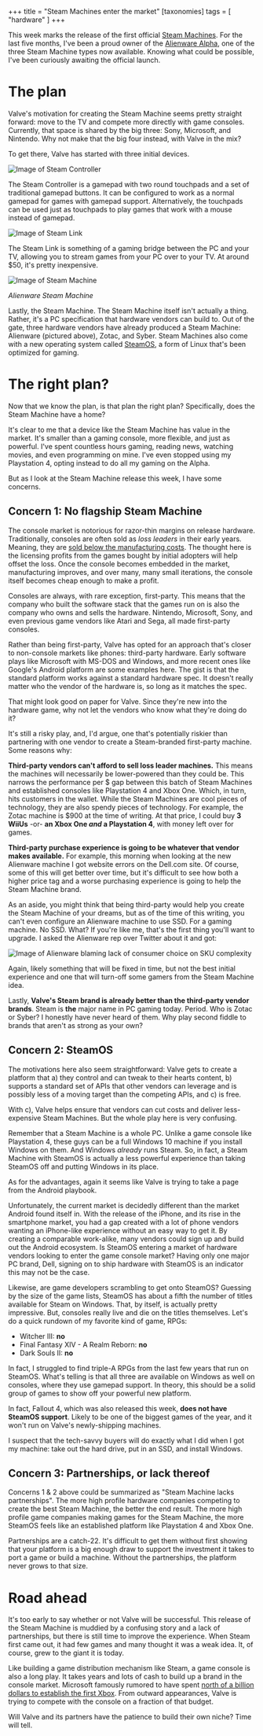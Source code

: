 +++
title = "Steam Machines enter the market"
[taxonomies]
tags = [ "hardware" ]
+++

This week marks the release of the first official [Steam Machines](http://store.steampowered.com/hardware). For the last five months, I've been a proud owner of the [Alienware Alpha](http://www.alienware.com/landings/alpha/), one of the three Steam Machine types now available. Knowing what could be possible, I've been curiously awaiting the official launch.

# The plan

Valve's motivation for creating the Steam Machine seems pretty straight forward: move to the TV and compete more directly with game consoles. Currently, that space is shared by the big three: Sony, Microsoft, and Nintendo. Why not make that the big four instead, with Valve in the mix?

To get there, Valve has started with three initial devices.

![Image of Steam Controller](http://cdn.akamai.steamstatic.com/steam/apps/353370/header.jpg?t=1447180995)

The Steam Controller is a gamepad with two round touchpads and a set of traditional gamepad buttons. It can be configured to work as a normal gamepad for games with gamepad support. Alternatively, the touchpads can be used just as touchpads to play games that work with a mouse instead of gamepad.

![Image of Steam Link](http://cdn.akamai.steamstatic.com/steam/apps/353380/header.jpg?t=1447183971)

The Steam Link is something of a gaming bridge between the PC and your TV, allowing you to stream games from your PC over to your TV. At around $50, it's pretty inexpensive.

![Image of Steam Machine](http://cdn.akamai.steamstatic.com/steam/apps/353390/header.jpg?t=1447197276)

_Alienware Steam Machine_

Lastly, the Steam Machine. The Steam Machine itself isn't actually a thing. Rather, it's a PC specification that hardware vendors can build to. Out of the gate, three hardware vendors have already produced a Steam Machine: Alienware (pictured above), Zotac, and Syber. Steam Machines also come with a new operating system called [SteamOS](http://store.steampowered.com/steamos/), a form of Linux that's been optimized for gaming.

# The right plan?

Now that we know the plan, is that plan the right plan? Specifically, does the Steam Machine have a home?

It's clear to me that a device like the Steam Machine has value in the market. It's smaller than a gaming console, more flexible, and just as powerful. I've spent countless hours gaming, reading news, watching movies, and even programming on mine. I've even stopped using my Playstation 4, opting instead to do all my gaming on the Alpha.

But as I look at the Steam Machine release this week, I have some concerns.

## Concern 1: No flagship Steam Machine

The console market is notorious for razor-thin margins on release hardware. Traditionally, consoles are often sold as _loss leaders_ in their early years. Meaning, they are [sold below the manufacturing costs](http://www.forbes.com/sites/timworstall/2013/09/06/microsoft-upends-the-economics-of-games-machines-with-xbox-one/). The thought here is the licensing profits from the games bought by initial adopters will help offset the loss. Once the console becomes embedded in the market, manufacturing improves, and over many, many small iterations, the console itself becomes cheap enough to make a profit.

Consoles are always, with rare exception, first-party. This means that the company who built the software stack that the games run on is also the company who owns and sells the hardware. Nintendo, Microsoft, Sony, and even previous game vendors like Atari and Sega, all made first-party consoles.

Rather than being first-party, Valve has opted for an approach that's closer to non-console markets like phones: third-party hardware. Early software plays like Microsoft with MS-DOS and Windows, and more recent ones like Google's Android platform are some examples here. The gist is that the standard platform works against a standard hardware spec. It doesn't really matter who the vendor of the hardware is, so long as it matches the spec.

That might look good on paper for Valve. Since they're new into the hardware game, why not let the vendors who know what they're doing do it?

It's still a risky play, and, I'd argue, one that's potentially riskier than partnering with one vendor to create a Steam-branded first-party machine. Some reasons why:

**Third-party vendors can't afford to sell loss leader machines.** This means the machines will necessarily be lower-powered than they could be. This narrows the performance per $ gap between this batch of Steam Machines and established consoles like Playstation 4 and Xbox One. Which, in turn, hits customers in the wallet. While the Steam Machines are cool pieces of technology, they are also spendy pieces of technology. For example, the Zotac machine is $900 at the time of writing. At that price, I could buy **3 WiiUs** -or- **an Xbox One _and_ a Playstation 4**, with money left over for games.

**Third-party purchase experience is going to be whatever that vendor makes available.** For example, this morning when looking at the new Alienware machine I got website errors on the Dell.com site. Of course, some of this will get better over time, but it's difficult to see how both a higher price tag and a worse purchasing experience is going to help the Steam Machine brand.

As an aside, you might think that being third-party would help you create the Steam Machine of your dreams, but as of the time of this writing, you can't even configure an Alienware machine to use SSD. For a gaming machine. No SSD. What? If you're like me, that's the first thing you'll want to upgrade. I asked the Alienware rep over Twitter about it and got:

![Image of Alienware blaming lack of consumer choice on SKU complexity](http://www.sophiajt.com/images/alienware.png)

Again, likely something that will be fixed in time, but not the best initial experience and one that will turn-off some gamers from the Steam Machine idea.

Lastly, **Valve's Steam brand is already better than the third-party vendor brands**. Steam is **the** major name in PC gaming today. Period. Who is Zotac or Syber? I honestly have never heard of them. Why play second fiddle to brands that aren't as strong as your own?

## Concern 2: SteamOS

The motivations here also seem straightforward: Valve gets to create a platform that a) they control and can tweak to their hearts content, b) supports a standard set of APIs that other vendors can leverage and is possibly less of a moving target than the competing APIs, and c) is free.

With c), Valve helps ensure that vendors can cut costs and deliver less-expensive Steam Machines. But the whole play here is very confusing.

Remember that a Steam Machine is a whole PC. Unlike a game console like Playstation 4, these guys can be a full Windows 10 machine if you install Windows on them. And Windows _already_ runs Steam. So, in fact, a Steam Machine with SteamOS is actually a less powerful experience than taking SteamOS off and putting Windows in its place.

As for the advantages, again it seems like Valve is trying to take a page from the Android playbook.

Unfortunately, the current market is decidedly different than the market Android found itself in. With the release of the iPhone, and its rise in the smartphone market, you had a gap created with a lot of phone vendors wanting an iPhone-like experience without an easy way to get it. By creating a comparable work-alike, many vendors could sign up and build out the Android ecosystem. Is SteamOS entering a market of hardware vendors looking to enter the game console market? Having only one major PC brand, Dell, signing on to ship hardware with SteamOS is an indicator this may not be the case.

Likewise, are game developers scrambling to get onto SteamOS? Guessing by the size of the game lists, SteamOS has about a fifth the number of titles available for Steam on Windows. That, by itself, is actually pretty impressive. But, consoles really live and die on the titles themselves. Let's do a quick rundown of my favorite kind of game, RPGs:

- Witcher III: **no**
- Final Fantasy XIV - A Realm Reborn: **no**
- Dark Souls II: **no**

In fact, I struggled to find triple-A RPGs from the last few years that run on SteamOS. What's telling is that all three are available on Windows as well on consoles, where they use gamepad support. In theory, this should be a solid group of games to show off your powerful new platform.

In fact, Fallout 4, which was also released this week, **does not have SteamOS support**. Likely to be one of the biggest games of the year, and it won't run on Valve's newly-shipping machines.

I suspect that the tech-savvy buyers will do exactly what I did when I got my machine: take out the hard drive, put in an SSD, and install Windows.

## Concern 3: Partnerships, or lack thereof

Concerns 1 & 2 above could be summarized as "Steam Machine lacks partnerships". The more high profile hardware companies competing to create the best Steam Machine, the better the end result. The more high profile game companies making games for the Steam Machine, the more SteamOS feels like an established platform like Playstation 4 and Xbox One.

Partnerships are a catch-22. It's difficult to get them without first showing that your platform is a big enough draw to support the investment it takes to port a game or build a machine. Without the partnerships, the platform never grows to that size.

# Road ahead

It's too early to say whether or not Valve will be successful. This release of the Steam Machine is muddied by a confusing story and a lack of partnerships, but there is still time to improve the experience. When Steam first came out, it had few games and many thought it was a weak idea. It, of course, grew to the giant it is today.

Like building a game distribution mechanism like Steam, a game console is also a long play. It takes years and lots of cash to build up a brand in the console market. Microsoft famously rumored to have spent [north of a billion dollars to establish the first Xbox](http://venturebeat.com/2011/11/15/the-making-of-the-xbox-part-2/). From outward appearances, Valve is trying to compete with the console on a fraction of that budget.

Will Valve and its partners have the patience to build their own niche? Time will tell.

